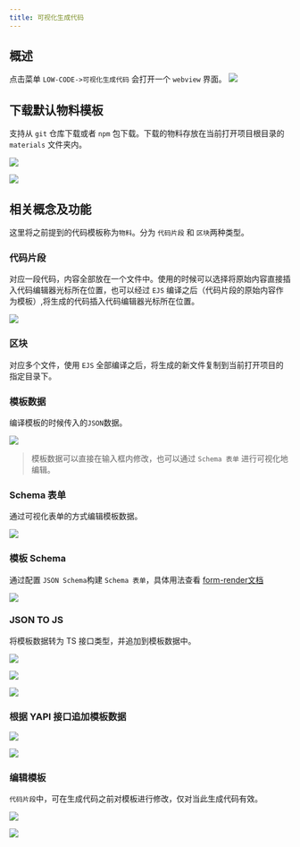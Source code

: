 ```yaml
---
title: 可视化生成代码
---
```


## 概述

点击菜单 `LOW-CODE->可视化生成代码` 会打开一个 `webview` 界面。
![](https://cdn.jsdelivr.net/gh/migrate-gitee/img-host@latest/2020/11/09/1604931686643.png)

## 下载默认物料模板

支持从 `git` 仓库下载或者 `npm` 包下载。下载的物料存放在当前打开项目根目录的 `materials` 文件夹内。

![](https://cdn.jsdelivr.net/gh/migrate-gitee/img-host@latest/2020/11/10/1604939434924.png)

![](https://cdn.jsdelivr.net/gh/migrate-gitee/img-host@latest/2020/11/10/1604939519309.png)

## 相关概念及功能

这里将之前提到的代码模板称为`物料`。分为 `代码片段` 和 `区块`两种类型。

### 代码片段

对应一段代码，内容全部放在一个文件中。使用的时候可以选择将原始内容直接插入代码编辑器光标所在位置，也可以经过 `EJS` 编译之后（代码片段的原始内容作为模板）,将生成的代码插入代码编辑器光标所在位置。

![](https://cdn.jsdelivr.net/gh/migrate-gitee/img-host@latest/2020/11/09/1604913962646.png)

### 区块

对应多个文件，使用 `EJS` 全部编译之后，将生成的新文件复制到当前打开项目的指定目录下。

### 模板数据

编译模板的时候传入的`JSON`数据。

![](https://cdn.jsdelivr.net/gh/migrate-gitee/img-host@latest/2020/11/09/1604914534544.png)


> 模板数据可以直接在输入框内修改，也可以通过 `Schema 表单` 进行可视化地编辑。

### Schema 表单

通过可视化表单的方式编辑模板数据。

![](https://cdn.jsdelivr.net/gh/migrate-gitee/img-host@latest/2020/11/09/1604929751882.png)

### 模板 Schema

通过配置 `JSON Schema`构建 `Schema 表单`，具体用法查看 [form-render文档](https://x-render.gitee.io/form-render/)

![](https://cdn.jsdelivr.net/gh/migrate-gitee/img-host@latest/2020/11/09/1604930650205.png)

### JSON TO JS

将模板数据转为 TS 接口类型，并追加到模板数据中。

![](https://cdn.jsdelivr.net/gh/migrate-gitee/img-host@latest/2020/11/09/1604936838570.png)

![](https://cdn.jsdelivr.net/gh/migrate-gitee/img-host@latest/2020/11/09/1604937064704.png)

![](https://cdn.jsdelivr.net/gh/migrate-gitee/img-host@latest/2020/11/09/1604937076854.png)

### 根据 YAPI 接口追加模板数据

![](https://cdn.jsdelivr.net/gh/migrate-gitee/img-host@latest/2020/11/09/1604937193752.png)

![](https://cdn.jsdelivr.net/gh/migrate-gitee/img-host@latest/2020/11/09/1604937235807.png)

### 编辑模板

`代码片段`中，可在生成代码之前对模板进行修改，仅对当此生成代码有效。

![](https://cdn.jsdelivr.net/gh/migrate-gitee/img-host@latest/2020/11/10/1604937614687.png)

![](https://cdn.jsdelivr.net/gh/migrate-gitee/img-host@latest/2020/11/10/1604937748802.png)